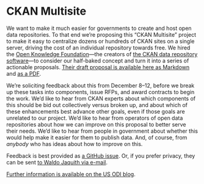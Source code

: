 # CKAN Multisite

We want to make it much easier for governments to create and host open data repositories. To that end we’re proposing this “CKAN Multisite” project to make it easy to centralize dozens or hundreds of CKAN sites on a single server, driving the cost of an individual repository towards free. We hired the [Open Knowledge Foundation](okfn.org)—the creators of [the CKAN data repository software](http://ckan.org/)—to consider our half-baked concept and turn it into a series of actionable proposals. [Their draft proposal is available here as Markdown](https://github.com/opendata/CKAN-Multisite/blob/master/Proposal%20Draft.md) and [as a PDF](https://github.com/opendata/CKAN-Multisite/blob/master/Proposal%20Draft.pdf?raw=true).

We’re soliciting feedback about this from December 8–12, before we break up these tasks into components, issue RFPs, and award contracts to begin the work. We’d like to hear from CKAN experts about which components of this should be bid out collectively versus broken up, and about which of these enhancements best advance other goals, even if those goals are unrelated to our project. We’d like to hear from operators of open data repositories about how we can improve on this proposal to better serve their needs. We’d like to hear from people in government about whether this would help make it easier for them to publish data. And, of course, from _anybody_ who has ideas about how to improve on this.

Feedback is best provided as [a GitHub issue](issues/). Or, if you prefer privacy, they can be sent [to Waldo Jaquith via e-mail](mailto:waldo@usodi.org).

[Further information is available on the US ODI blog](https://usodi.org/2014/12/08/ckan-multisite/).
